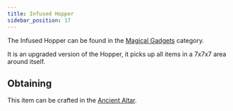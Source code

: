 ```yaml
---
title: Infused Hopper
sidebar_position: 17
---
```


The Infused Hopper can be found in the [Magical Gadgets](Magical-Gadgets.md) category.

It is an upgraded version of the Hopper, it picks up all items in a 7x7x7 area around itself.

## Obtaining

This item can be crafted in the [Ancient Altar](Ancient-Altar.md).
